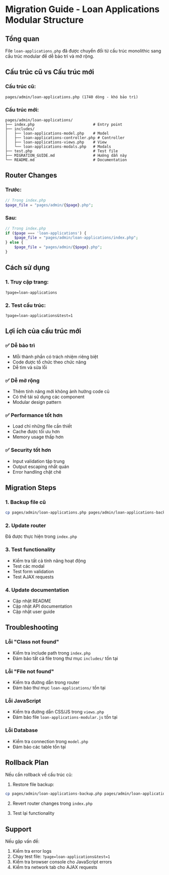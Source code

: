 # Migration Guide - Loan Applications Modular Structure

## Tổng quan

File `loan-applications.php` đã được chuyển đổi từ cấu trúc monolithic sang cấu trúc modular để dễ bảo trì và mở rộng.

## Cấu trúc cũ vs Cấu trúc mới

### Cấu trúc cũ:
```
pages/admin/loan-applications.php (1740 dòng - khó bảo trì)
```

### Cấu trúc mới:
```
pages/admin/loan-applications/
├── index.php                          # Entry point
├── includes/
│   ├── loan-applications-model.php    # Model
│   ├── loan-applications-controller.php # Controller  
│   ├── loan-applications-views.php    # View
│   └── loan-applications-modals.php   # Modals
├── test.php                           # Test file
├── MIGRATION_GUIDE.md                 # Hướng dẫn này
└── README.md                          # Documentation
```

## Router Changes

### Trước:
```php
// Trong index.php
$page_file = "pages/admin/{$page}.php";
```

### Sau:
```php
// Trong index.php
if ($page === 'loan-applications') {
    $page_file = "pages/admin/loan-applications/index.php";
} else {
    $page_file = "pages/admin/{$page}.php";
}
```

## Cách sử dụng

### 1. Truy cập trang:
```
?page=loan-applications
```

### 2. Test cấu trúc:
```
?page=loan-applications&test=1
```

## Lợi ích của cấu trúc mới

### ✅ Dễ bảo trì
- Mỗi thành phần có trách nhiệm riêng biệt
- Code được tổ chức theo chức năng
- Dễ tìm và sửa lỗi

### ✅ Dễ mở rộng
- Thêm tính năng mới không ảnh hưởng code cũ
- Có thể tái sử dụng các component
- Modular design pattern

### ✅ Performance tốt hơn
- Load chỉ những file cần thiết
- Cache được tối ưu hơn
- Memory usage thấp hơn

### ✅ Security tốt hơn
- Input validation tập trung
- Output escaping nhất quán
- Error handling chặt chẽ

## Migration Steps

### 1. Backup file cũ
```bash
cp pages/admin/loan-applications.php pages/admin/loan-applications-backup.php
```

### 2. Update router
Đã được thực hiện trong `index.php`

### 3. Test functionality
- Kiểm tra tất cả tính năng hoạt động
- Test các modal
- Test form validation
- Test AJAX requests

### 4. Update documentation
- Cập nhật README
- Cập nhật API documentation
- Cập nhật user guide

## Troubleshooting

### Lỗi "Class not found"
- Kiểm tra include path trong `index.php`
- Đảm bảo tất cả file trong thư mục `includes/` tồn tại

### Lỗi "File not found"
- Kiểm tra đường dẫn trong router
- Đảm bảo thư mục `loan-applications/` tồn tại

### Lỗi JavaScript
- Kiểm tra đường dẫn CSS/JS trong `views.php`
- Đảm bảo file `loan-applications-modular.js` tồn tại

### Lỗi Database
- Kiểm tra connection trong `model.php`
- Đảm bảo các table tồn tại

## Rollback Plan

Nếu cần rollback về cấu trúc cũ:

1. Restore file backup:
```bash
cp pages/admin/loan-applications-backup.php pages/admin/loan-applications.php
```

2. Revert router changes trong `index.php`

3. Test lại functionality

## Support

Nếu gặp vấn đề:
1. Kiểm tra error logs
2. Chạy test file: `?page=loan-applications&test=1`
3. Kiểm tra browser console cho JavaScript errors
4. Kiểm tra network tab cho AJAX requests 
